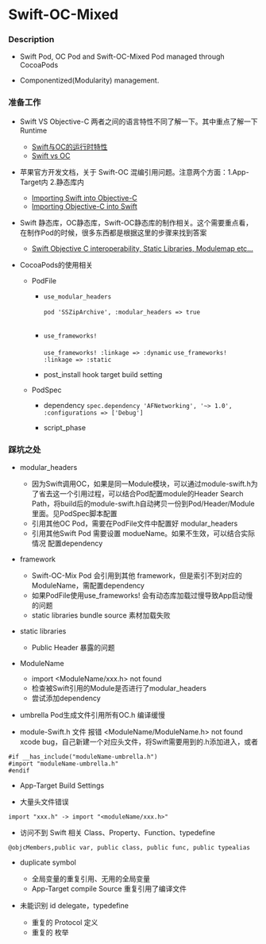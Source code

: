 # Swift-OC-Mixed

### Description

* Swift Pod, OC Pod and Swift-OC-Mixed Pod managed through CocoaPods

* Componentized(Modularity) management.

### 准备工作
* Swift VS Objective-C 两者之间的语言特性不同了解一下。其中重点了解一下Runtime
	* [Swift与OC的运行时特性](https://leejnull.github.io/2020/01/03/2020-01-03-01/)
	* [Swift vs OC](https://www.upwork.com/resources/swift-vs-objective-c-a-look-at-ios-programming-languages#:~:text=Swift%20is%20easier%20to%20read,has%20a%20more%20clunky%20syntax.&text=Also%2C%20Swift%20requires%20less%20code,interpolation%2C%20without%20placeholders%20or%20tokens.)

* 苹果官方开发文档，关于 Swift-OC 混编引用问题。注意两个方面：1.App-Target内 2.静态库内
	* [Importing Swift into Objective-C](https://developer.apple.com/documentation/swift/imported_c_and_objective-c_apis/importing_swift_into_objective-c)
	* [Importing Objective-C into Swift](https://developer.apple.com/documentation/swift/imported_c_and_objective-c_apis/importing_objective-c_into_swift)

* Swift 静态库，OC静态库，Swift-OC静态库的制作相关。这个需要重点看，在制作Pod的时候，很多东西都是根据这里的步骤来找到答案
	* [Swift Objective C interoperability, Static Libraries, Modulemap etc…](https://medium.com/@mail2ashislaha/swift-objective-c-interoperability-static-libraries-modulemap-etc-39caa77ce1fc)

* CocoaPods的使用相关
	* PodFile
		* ```use_modular_headers``` <br> </br> 
		```pod 'SSZipArchive', :modular_headers => true```
		<br> </br> 
		
		* ```use_frameworks!``` <br> </br> 
		```use_frameworks! :linkage => :dynamic```
	   ```use_frameworks! :linkage => :static```
		
		* post_install hook target build setting

	* PodSpec 
		* dependency
		```spec.dependency 'AFNetworking', '~> 1.0', :configurations => ['Debug']```
		
		* script_phase

### 踩坑之处
* modular_headers
	* 因为Swift调用OC，如果是同一Module模块，可以通过module-swift.h为了省去这一个引用过程，可以结合Pod配置module的Header Search Path，将build后的module-swift.h自动拷贝一份到Pod/Header/Module里面。见PodSpec脚本配置
	*  引用其他OC Pod，需要在PodFile文件中配置好 modular_headers
	*  引用其他Swift Pod 需要设置 modueName。如果不生效，可以结合实际情况 配置dependency

* framework
	* Swift-OC-Mix Pod 会引用到其他 framework，但是索引不到对应的ModuleName，需配置dependency
	* 如果PodFile使用use_frameworks! 会有动态库加载过慢导致App启动慢的问题
	* static libraries bundle source 素材加载失败

* static libraries
	*  Public Header 暴露的问题

* ModuleName
	* import <ModuleName/xxx.h> not found 
	* 检查被Swift引用的Module是否进行了modular_headers
	* 尝试添加dependency

* umbrella Pod生成文件引用所有OC.h 编译缓慢
* module-Swift.h 文件 报错 <ModuleName/ModuleName.h> not found xcode bug，自己新建一个对应头文件，将Swift需要用到的.h添加进入，或者 

```
#if __has_include("moduleName-umbrella.h")
#import "moduleName-umbrella.h"
#endif
```

* App-Target Build Settings

* 大量头文件错误 
```
import "xxx.h" -> import "<moduleName/xxx.h>"
```
* 访问不到 Swift 相关 Class、Property、Function、typedefine
```
@objcMembers,public var, public class, public func, public typealias
```
* duplicate symbol
	* 全局变量的重复引用、无用的全局变量
	* App-Target compile Source 重复引用了编译文件

* 未能识别 id <xxxDelegate> delegate，typedefine
	* 重复的 Protocol 定义
	* 重复的 枚举